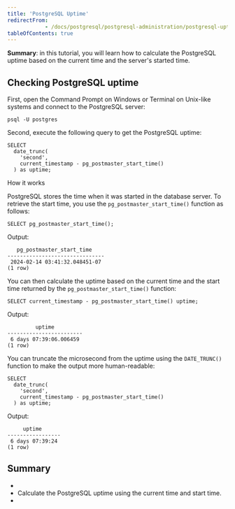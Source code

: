 ```yaml
---
title: 'PostgreSQL Uptime'
redirectFrom: 
            - /docs/postgresql/postgresql-administration/postgresql-uptime/
tableOfContents: true
---
```



**Summary**: in this tutorial, you will learn how to calculate the PostgreSQL uptime based on the current time and the server's started time.





## Checking PostgreSQL uptime





First, open the Command Prompt on Windows or Terminal on Unix-like systems and connect to the PostgreSQL server:





```
psql -U postgres
```





Second, execute the following query to get the PostgreSQL uptime:





```
SELECT
  date_trunc(
    'second',
    current_timestamp - pg_postmaster_start_time()
  ) as uptime;
```





How it works





PostgreSQL stores the time when it was started in the database server. To retrieve the start time, you use the `pg_postmaster_start_time()` function as follows:





```
SELECT pg_postmaster_start_time();
```





Output:





```
   pg_postmaster_start_time
-------------------------------
 2024-02-14 03:41:32.048451-07
(1 row)
```





You can then calculate the uptime based on the current time and the start time returned by the `pg_postmaster_start_time()` function:





```
SELECT current_timestamp - pg_postmaster_start_time() uptime;
```





Output:





```
         uptime
------------------------
 6 days 07:39:06.006459
(1 row)
```





You can truncate the microsecond from the uptime using the `DATE_TRUNC()` function to make the output more human-readable:





```
SELECT
  date_trunc(
    'second',
    current_timestamp - pg_postmaster_start_time()
  ) as uptime;
```





Output:





```
     uptime
-----------------
 6 days 07:39:24
(1 row)
```





## Summary





- 
- Calculate the PostgreSQL uptime using the current time and start time.
- 


